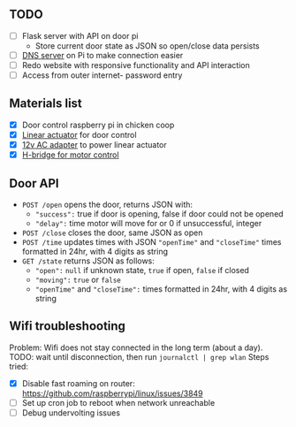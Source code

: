 ## TODO
- [ ] Flask server with API on door pi
  - Store current door state as JSON so open/close data persists
- [ ] [DNS server](https://www.howtogeek.com/devops/how-to-run-your-own-dns-server-on-your-local-network/) on Pi to make connection easier
- [ ] Redo website with responsive functionality and API interaction
- [ ] Access from outer internet- password entry

## Materials list
- [x] Door control raspberry pi in chicken coop
- [x] [Linear actuator](https://www.amazon.com/ECO-LLC-Acutator-Electric-Actuator/dp/B08HQRNGYM) for door control
- [x] [12v AC adapter](https://www.amazon.com/Kastar-Adapter-5-52-5mm-Wireless-Security/dp/B003TUMDWG) to power linear actuator
- [x] [H-bridge for motor control](https://www.amazon.com/Qunqi-Controller-Module-Stepper-Arduino/dp/B014KMHSW6)

## Door API
- `POST /open` opens the door, returns JSON with:
  - `"success":` true if door is opening, false if door could not be opened
  - `"delay":` time motor will move for or 0 if unsuccessful, integer
- `POST /close` closes the door, same JSON as open
- `POST /time` updates times with JSON `"openTime"` and `"closeTime"` times formatted in 24hr, with 4 digits as string
- `GET /state` returns JSON as follows:
  - `"open":` `null` if unknown state, `true` if open, `false` if closed
  - `"moving":` `true` or `false`
  - `"openTime"` and `"closeTime":` times formatted in 24hr, with 4 digits as string

## Wifi troubleshooting
Problem: Wifi does not stay connected in the long term (about a day).
TODO: wait until disconnection, then run `journalctl | grep wlan`
Steps tried:
- [x] Disable fast roaming on router: https://github.com/raspberrypi/linux/issues/3849
- [ ] Set up cron job to reboot when network unreachable
- [ ] Debug undervolting issues

